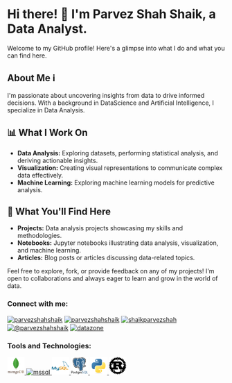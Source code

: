 # Hi there! 👋 I'm Parvez Shah Shaik, a Data Analyst.

Welcome to my GitHub profile! Here's a glimpse into what I do and what you can find here.

## About Me ℹ️
I'm passionate about uncovering insights from data to drive informed decisions. With a background in DataScience and Artificial Intelligence, I specialize in Data Analysis.

## 📊 What I Work On
- **Data Analysis:** Exploring datasets, performing statistical analysis, and deriving actionable insights.
- **Visualization:** Creating visual representations to communicate complex data effectively.
- **Machine Learning:** Exploring machine learning models for predictive analysis.

## 🌟 What You'll Find Here
- **Projects:** Data analysis projects showcasing my skills and methodologies.
- **Notebooks:** Jupyter notebooks illustrating data analysis, visualization, and machine learning.
- **Articles:** Blog posts or articles discussing data-related topics.


Feel free to explore, fork, or provide feedback on any of my projects! I'm open to collaborations and always eager to learn and grow in the world of data.


<h3 align="left">Connect with me:</h3>
<p align="left">
<a href="https://twitter.com/parvezshahshaik" target="blank"><img align="center" src="https://raw.githubusercontent.com/rahuldkjain/github-profile-readme-generator/master/src/images/icons/Social/twitter.svg" alt="parvezshahshaik" height="30" width="40" /></a>
<a href="https://linkedin.com/in/parvezshahshaik" target="blank"><img align="center" src="https://raw.githubusercontent.com/rahuldkjain/github-profile-readme-generator/master/src/images/icons/Social/linked-in-alt.svg" alt="parvezshahshaik" height="30" width="40" /></a>
<a href="https://kaggle.com/shaikparvezshah" target="blank"><img align="center" src="https://raw.githubusercontent.com/rahuldkjain/github-profile-readme-generator/master/src/images/icons/Social/kaggle.svg" alt="shaikparvezshah" height="30" width="40" /></a>
<a href="https://medium.com/@parvezshah.shaik" target="blank"><img align="center" src="https://raw.githubusercontent.com/rahuldkjain/github-profile-readme-generator/master/src/images/icons/Social/medium.svg" alt="@parvezshahshaik" height="30" width="40" /></a>
<a href="https://www.hackerrank.com/parvezshahshaik" target="blank"><img align="center" src="https://raw.githubusercontent.com/rahuldkjain/github-profile-readme-generator/master/src/images/icons/Social/hackerrank.svg" alt="datazone" height="30" width="40" /></a>
</p>

<h3 align="left">Tools and Technologies:</h3>
<p align="left"> <a href="https://www.mongodb.com/" target="_blank" rel="noreferrer"> <img src="https://raw.githubusercontent.com/devicons/devicon/master/icons/mongodb/mongodb-original-wordmark.svg" alt="mongodb" width="40" height="40"/> </a> <a href="https://www.microsoft.com/en-us/sql-server" target="_blank" rel="noreferrer"> <img src="https://www.svgrepo.com/show/303229/microsoft-sql-server-logo.svg" alt="mssql" width="40" height="40"/> </a> <a href="https://www.mysql.com/" target="_blank" rel="noreferrer"> <img src="https://raw.githubusercontent.com/devicons/devicon/master/icons/mysql/mysql-original-wordmark.svg" alt="mysql" width="40" height="40"/> </a> <a href="https://www.postgresql.org" target="_blank" rel="noreferrer"> <img src="https://raw.githubusercontent.com/devicons/devicon/master/icons/postgresql/postgresql-original-wordmark.svg" alt="postgresql" width="40" height="40"/> </a> <a href="https://www.python.org" target="_blank" rel="noreferrer"> <img src="https://raw.githubusercontent.com/devicons/devicon/master/icons/python/python-original.svg" alt="python" width="40" height="40"/> </a> <a href="https://www.rust-lang.org" target="_blank" rel="noreferrer"> <img src="https://raw.githubusercontent.com/devicons/devicon/master/icons/rust/rust-plain.svg" alt="rust" width="40" height="40"/> </a> </p>

